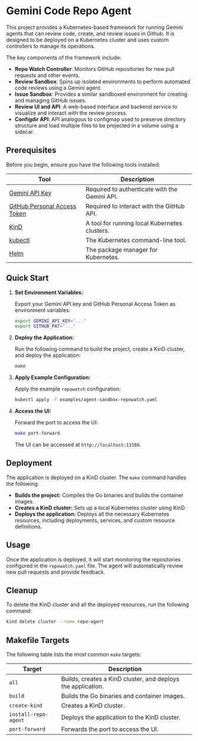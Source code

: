 # Gemini Code Repo Agent

This project provides a Kubernetes-based framework for running Gemini agents that can review code, create, and review issues in Github. It is designed to be deployed on a Kubernetes cluster and uses custom controllers to manage its operations.

The key components of the framework include:
*   **Repo Watch Controller**: Monitors GitHub repositories for new pull requests and other events.
*   **Review Sandbox**: Spins up isolated environments to perform automated code reviews using a Gemini agent.
*   **Issue Sandbox**: Provides a similar sandboxed environment for creating and managing GitHub issues.
*   **Review UI and API**: A web-based interface and backend service to visualize and interact with the review process.
*   **Configdir API**: API analogous to configmap used to preserve directory structure and load multiple files to be projected in a volume using a sidecar.

## Prerequisites

Before you begin, ensure you have the following tools installed:

| Tool                                                              | Description                                       |
| ----------------------------------------------------------------- | ------------------------------------------------- |
| [Gemini API Key](https://aistudio.google.com)                     | Required to authenticate with the Gemini API.     |
| [GitHub Personal Access Token](https://github.com/settings/tokens) | Required to interact with the GitHub API.         |
| [KinD](https://kind.sigs.k8s.io/)                                 | A tool for running local Kubernetes clusters.     |
| [kubectl](https://kubernetes.io/docs/tasks/tools/)                | The Kubernetes command-line tool.                 |
| [Helm](https://helm.sh/docs/intro/install/)                       | The package manager for Kubernetes.               |

## Quick Start

1.  **Set Environment Variables:**

    Export your Gemini API key and GitHub Personal Access Token as environment variables:

    ```bash
    export GEMINI_API_KEY="..."
    export GITHUB_PAT="..."
    ```

2.  **Deploy the Application:**

    Run the following command to build the project, create a KinD cluster, and deploy the application:

    ```bash
    make
    ```

3.  **Apply Example Configuration:**

    Apply the example `repowatch` configuration:

    ```bash
    kubectl apply -f examples/agent-sandbox-repowatch.yaml
    ```

4.  **Access the UI:**

    Forward the port to access the UI:

    ```bash
    make port-forward
    ```

    The UI can be accessed at `http://localhost:13380`.

## Deployment

The application is deployed on a KinD cluster. The `make` command handles the following:

*   **Builds the project:** Compiles the Go binaries and builds the container images.
*   **Creates a KinD cluster:** Sets up a local Kubernetes cluster using KinD.
*   **Deploys the application:** Deploys all the necessary Kubernetes resources, including deployments, services, and custom resource definitions.

## Usage

Once the application is deployed, it will start monitoring the repositories configured in the `repowatch.yaml` file. The agent will automatically review new pull requests and provide feedback.

## Cleanup

To delete the KinD cluster and all the deployed resources, run the following command:

```bash
kind delete cluster --name repo-agent
```

## Makefile Targets

The following table lists the most common `make` targets:

| Target          | Description                                                              |
| --------------- | ------------------------------------------------------------------------ |
| `all`           | Builds, creates a KinD cluster, and deploys the application.             |
| `build`         | Builds the Go binaries and container images.                             |
| `create-kind`   | Creates a KinD cluster.                                                  |
| `install-repo-agent` | Deploys the application to the KinD cluster.                      |
| `port-forward`  | Forwards the port to access the UI.                                      |